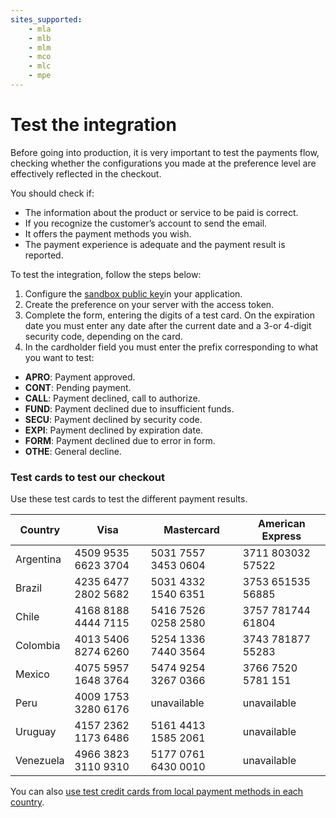 ```yaml
---
sites_supported:
    - mla
    - mlb
    - mlm
    - mco
    - mlc
    - mpe
---
```

# Test the integration

Before going into production, it is very important to test the payments flow, checking whether the configurations you made at the preference level are effectively reflected in the checkout.

You should check if:

+ The information about the product or service to be paid is correct.
+ If you recognize the customer’s account to send the email.
+ It offers the payment methods you wish.
+ The payment experience is adequate and the payment result is reported.

To test the integration, follow the steps below:

1. Configure the [sandbox public key]([FAKER][CREDENTIALS][URL])in your application.
2. Create the preference on your server with the access token.
3. Complete the form, entering the digits of a test card. On the expiration date you must enter any date after the current date and a 3-or 4-digit security code, depending on the card.
4. In the cardholder field you must enter the prefix corresponding to what you want to test:

* **APRO**: Payment approved.  
* **CONT**: Pending payment.  
* **CALL**: Payment declined, call to authorize.  
* **FUND**: Payment declined due to insufficient funds.  
* **SECU**: Payment declined by security code.  
* **EXPI**: Payment declined by expiration date.  
* **FORM**: Payment declined due to error in form.  
* **OTHE**: General decline.  

### Test cards to test our checkout

Use these test cards to test the different payment results.

| Country | Visa | Mastercard | American Express |
| --- | --- | --- | --- |
| Argentina | 4509 9535 6623 3704 |5031 7557 3453 0604 | 3711 803032 57522 |
| Brazil | 4235 6477 2802 5682 | 5031 4332 1540 6351 | 3753 651535 56885 |
| Chile | 4168 8188 4444 7115 | 5416 7526 0258 2580 | 3757 781744 61804 |
| Colombia | 4013 5406 8274 6260 | 5254 1336 7440 3564 | 3743 781877 55283 |
| Mexico | 4075 5957 1648 3764 | 5474 9254 3267 0366 | 3766 7520 5781 151|
| Peru | 4009 1753 3280 6176 | unavailable | unavailable |
| Uruguay | 4157 2362 1173 6486 | 5161 4413 1585 2061| unavailable |
| Venezuela | 4966 3823 3110 9310 |5177 0761 6430 0010| unavailable |

You can also [use test credit cards from local payment methods in each country](https://www.mercadopago[FAKER][URL][DOMAIN]/developers/en/guides/resources/localization/local-cards).
